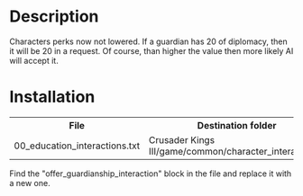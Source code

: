 # Description
Characters perks now not lowered. If a guardian has 20 of diplomacy, then it will be 20 in a request.
Of course, than higher the value then more likely AI will accept it.

# Installation
<table style="width:100%">
  <tr>
    <th>File</th>
    <th>Destination folder</th>
  </tr>
  <tr>
    <td>00_education_interactions.txt</td>
    <td>Crusader Kings III/game/common/character_interactions/</tr>
</table>

Find the "offer_guardianship_interaction" block in the file and replace it with a new one.
